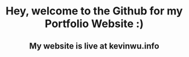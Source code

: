 <div align="center">
  <h1>Hey, welcome to the Github for my Portfolio Website :)</h1>
  <h2>My website is live at kevinwu.info</h2>
<div>

